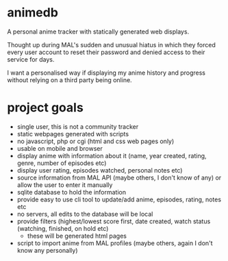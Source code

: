 # animedb

A personal anime tracker with statically generated web displays.

Thought up during MAL's sudden and unusual hiatus in which they forced every user account to reset their password and denied access to their service for days.

I want a personalised way if displaying my anime history and progress without relying on a third party being online. 

# project goals

* single user, this is not a community tracker 
* static webpages generated with scripts
* no javascript, php or cgi (html and css web pages only)
* usable on mobile and browser
* display anime with information about it (name, year created, rating, genre, number of episodes etc)
* display user rating, episodes watched, personal notes etc)
* source information from MAL API (maybe others, I don't know of any) or allow the user to enter it manually
* sqlite database to hold the information
* provide easy to use cli tool to update/add anime, episodes, rating, notes etc
* no servers, all edits to the database will be local
* provide filters (highest/lowest score first, date created, watch status (watching, finished, on hold etc)
  * these will be generated html pages
* script to import anime from MAL profiles (maybe others, again I don't know any personally)
